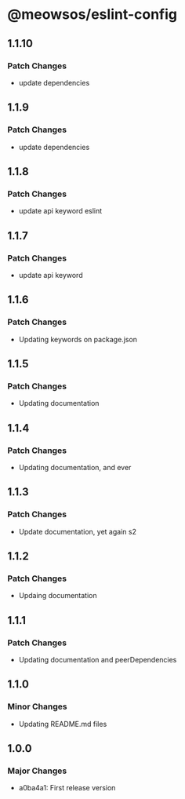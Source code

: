 # @meowsos/eslint-config

## 1.1.10

### Patch Changes

- update dependencies

## 1.1.9

### Patch Changes

- update dependencies

## 1.1.8

### Patch Changes

- update api keyword eslint

## 1.1.7

### Patch Changes

- update api keyword

## 1.1.6

### Patch Changes

- Updating keywords on package.json

## 1.1.5

### Patch Changes

- Updating documentation

## 1.1.4

### Patch Changes

- Updating documentation, and ever

## 1.1.3

### Patch Changes

- Update documentation, yet again s2

## 1.1.2

### Patch Changes

- Updaing documentation

## 1.1.1

### Patch Changes

- Updating documentation and peerDependencies

## 1.1.0

### Minor Changes

- Updating README.md files

## 1.0.0

### Major Changes

- a0ba4a1: First release version
